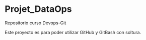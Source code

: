 # Projet_DataOps
Repositorio curso Devops-Git

Este proyecto es para poder utilizar GitHub y GitBash con soltura.
